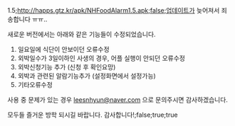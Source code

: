 1.5;http://happs.gtz.kr/apk/NHFoodAlarm1.5.apk;false;업데이트가 늦어져서 죄송합니다 ㅠㅠ..

새로운 버전에서는 아래와 같은 기능들이 수정되었습니다.

1. 일요일에 식단이 안보이던 오류수정
2. 외박일수가 3일이하인 사생의 경우, 어플 실행이 안되던 오류수정
3. 외박신청기능 추가 (신청 후 확인요망)
4. 외박과 관련된 알람기능추가 (설정화면에서 설정가능)
5. 기타오류수정

사용 중 문제가 있는 경우 leesnhyun@naver.com 으로 문의주시면 감사하겠습니다.

모두들 즐거운 방학 되시길 바랍니다. 감사합니다!;false;true;true
